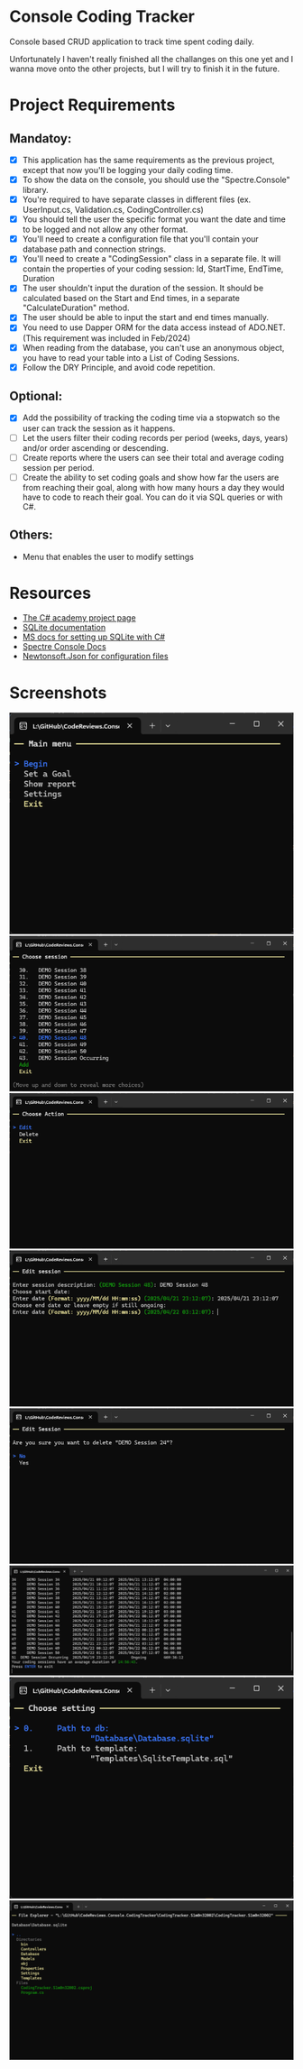 # Console Coding Tracker
Console based CRUD application to track time spent coding daily.

Unfortunately I haven't really finished all the challanges on this one yet and I wanna move onto the other projects, but I will try to finish it in the future. 

# Project Requirements
## Mandatoy:
- [x] This application has the same requirements as the previous project, except that now you'll be logging your daily coding time.
- [x] To show the data on the console, you should use the "Spectre.Console" library.
- [x] You're required to have separate classes in different files (ex. UserInput.cs, Validation.cs, CodingController.cs)
- [x] You should tell the user the specific format you want the date and time to be logged and not allow any other format.
- [x] You'll need to create a configuration file that you'll contain your database path and connection strings.
- [x] You'll need to create a "CodingSession" class in a separate file. It will contain the properties of your coding session: Id, StartTime, EndTime, Duration
- [x] The user shouldn't input the duration of the session. It should be calculated based on the Start and End times, in a separate "CalculateDuration" method.
- [x] The user should be able to input the start and end times manually.
- [x] You need to use Dapper ORM for the data access instead of ADO.NET. (This requirement was included in Feb/2024)
- [x] When reading from the database, you can't use an anonymous object, you have to read your table into a List of Coding Sessions.
- [x] Follow the DRY Principle, and avoid code repetition.

## Optional:
- [x] Add the possibility of tracking the coding time via a stopwatch so the user can track the session as it happens.
- [ ] Let the users filter their coding records per period (weeks, days, years) and/or order ascending or descending.
- [ ] Create reports where the users can see their total and average coding session per period.
- [ ] Create the ability to set coding goals and show how far the users are from reaching their goal, along with how many hours a day they would have to code to reach their goal. You can do it via SQL queries or with C#.

## Others:
- Menu that enables the user to modify settings

# Resources
- [The C# academy project page](https://thecsharpacademy.com/project/13/coding-tracker)
- [SQLite documentation](https://www.sqlite.org/)
- [MS docs for setting up SQLite with C#](https://www.learndapper.com/)
- [Spectre Console Docs](https://spectreconsole.net/)
- [Newtonsoft.Json for configuration files](https://www.newtonsoft.com/json)

# Screenshots
![Main Menu](Pictures/Main%20Menu.png)
![Choose session](Pictures/Choose%20Session.png)
![Action selection](Pictures/Action%20Selection.png)
![Session editing](Pictures/Session%20editing.png)
![Session deletion](Pictures/Session%20deletion.png)
![Report](Pictures/Report.png)
![Settings](Pictures/Settings%20menu.png)
![File explorer](Pictures/File%20Explorer.png)
